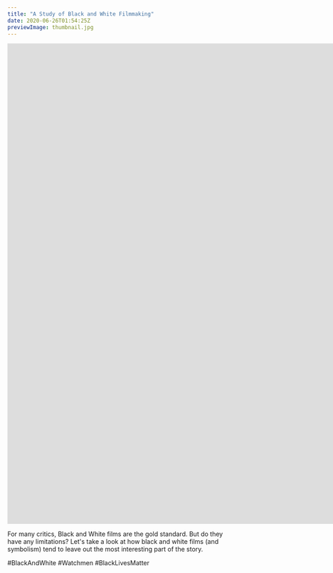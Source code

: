 ```yaml
---
title: "A Study of Black and White Filmmaking"
date: 2020-06-26T01:54:25Z
previewImage: thumbnail.jpg
---
```


<iframe width="1920" height="1080" src="https://www.youtube.com/embed/mNeJ8pZa_B8" frameborder="0" allow="accelerometer; autoplay; clipboard-write; encrypted-media; gyroscope; picture-in-picture" allowfullscreen></iframe>

For many critics, Black and White films are the gold standard. But do they have any limitations? Let's take a look at how black and white films (and symbolism) tend to leave out the most interesting part of the story.

#BlackAndWhite #Watchmen #BlackLivesMatter